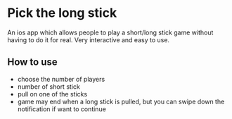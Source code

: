 # Pick the long stick

An ios app which allows people to play a short/long stick game without having to do it for real. 
Very interactive and easy to use.

## How to use
* choose the number of players
* number of short stick
* pull on one of the sticks
* game may end when a long stick is pulled, but you can swipe down the notification if want to continue
